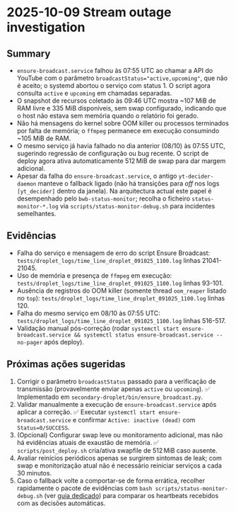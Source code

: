# 2025-10-09 Stream outage investigation

## Summary
- `ensure-broadcast.service` falhou às 07:55 UTC ao chamar a API do YouTube com o parâmetro `broadcastStatus="active,upcoming"`, que não é aceito; o systemd abortou o serviço com status 1. O script agora consulta `active` e `upcoming` em chamadas separadas.
- O snapshot de recursos coletado às 09:46 UTC mostra ~107 MiB de RAM livre e 335 MiB disponíveis, sem swap configurado, indicando que o host não estava sem memória quando o relatório foi gerado.
- Não há mensagens do kernel sobre OOM killer ou processos terminados por falta de memória; o `ffmpeg` permanece em execução consumindo ~105 MiB de RAM.
- O mesmo serviço já havia falhado no dia anterior (08/10) às 07:55 UTC, sugerindo regressão de configuração ou bug recente. O script de deploy agora ativa automaticamente 512 MiB de swap para dar margem adicional.
- Apesar da falha do `ensure-broadcast.service`, o antigo `yt-decider-daemon` manteve o fallback ligado (não há transições para *off* nos logs `[yt_decider]` dentro da janela). Na arquitectura actual este papel é desempenhado pelo `bwb-status-monitor`; recolha o ficheiro `status-monitor-*.log` via `scripts/status-monitor-debug.sh` para incidentes semelhantes.

## Evidências
- Falha do serviço e mensagem de erro do script Ensure Broadcast: `tests/droplet_logs/time_line_droplet_091025_1100.log` linhas 21041-21045.
- Uso de memória e presença de `ffmpeg` em execução: `tests/droplet_logs/time_line_droplet_091025_1100.log` linhas 93-101.
- Ausência de registros do OOM killer (somente thread `oom_reaper` listado no `top`): `tests/droplet_logs/time_line_droplet_091025_1100.log` linhas 120.
- Falha do mesmo serviço em 08/10 às 07:55 UTC: `tests/droplet_logs/time_line_droplet_091025_1100.log` linhas 516-517.
- Validação manual pós-correção (rodar `systemctl start ensure-broadcast.service && systemctl status ensure-broadcast.service --no-pager` após deploy).

## Próximas ações sugeridas
1. Corrigir o parâmetro `broadcastStatus` passado para a verificação de transmissão (provavelmente enviar apenas `active` ou `upcoming`). ✅ Implementado em `secondary-droplet/bin/ensure_broadcast.py`.
2. Validar manualmente a execução de `ensure-broadcast.service` após aplicar a correção. ✅ Executar `systemctl start ensure-broadcast.service` e confirmar `Active: inactive (dead)` com `Status=0/SUCCESS`.
3. (Opcional) Configurar swap leve ou monitoramento adicional, mas não há evidências atuais de exaustão de memória. ✅ `scripts/post_deploy.sh` cria/ativa swapfile de 512 MiB caso ausente.
4. Avaliar reinícios periódicos apenas se surgirem sintomas de leak; com swap e monitorização atual não é necessário reiniciar serviços a cada 30 minutos.
5. Caso o fallback volte a comportar-se de forma errática, recolher rapidamente o pacote de evidências com `bash scripts/status-monitor-debug.sh` (ver [guia dedicado](status-monitor-debug.md)) para comparar os heartbeats recebidos com as decisões automáticas.
